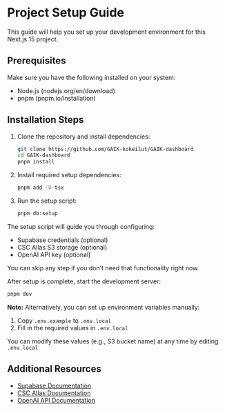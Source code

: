 # Project Setup Guide

This guide will help you set up your development environment for this Next.js 15 project.

## Prerequisites

Make sure you have the following installed on your system:

- Node.js (nodejs.org/en/download)
- pnpm (pnpm.io/installation)

## Installation Steps

1. Clone the repository and install dependencies:

   ```bash
   git clone https://github.com/GAIK-kokeilut/GAIK-dashboard
   cd GAIK-dashboard
   pnpm install
   ```

2. Install required setup dependencies:

   ```bash
   pnpm add -D tsx
   ```

3. Run the setup script:

   ```bash
   pnpm db:setup
   ```

The setup script will guide you through configuring:

- Supabase credentials (optional)
- CSC Allas S3 storage (optional)
- OpenAI API key (optional)

You can skip any step if you don't need that functionality right now.

After setup is complete, start the development server:

```bash
pnpm dev
```

**Note:** Alternatively, you can set up environment variables manually:

1. Copy `.env.example` to `.env.local`
2. Fill in the required values in `.env.local`

You can modify these values (e.g., S3 bucket name) at any time by editing `.env.local`

## Additional Resources

- [Supabase Documentation](https://supabase.com/docs)
- [CSC Allas Documentation](https://docs.csc.fi/data/Allas/)
- [OpenAI API Documentation](https://platform.openai.com/docs)
